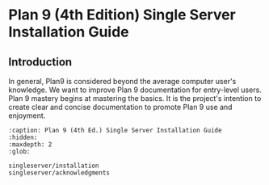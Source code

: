 Plan 9 (4th Edition) Single Server Installation Guide
=====================================================

## Introduction

In general, Plan9 is considered beyond the average computer user's knowledge. We want to improve Plan 9 documentation for entry-level users. Plan 9 mastery begins at mastering the basics. It is the project's intention to create clear and concise documentation to promote Plan 9 use and enjoyment.


```{toctree}
:caption: Plan 9 (4th Ed.) Single Server Installation Guide
:hidden:
:maxdepth: 2
:glob:

singleserver/installation
singleserver/acknowledgments
```


